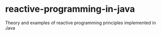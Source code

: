 # reactive-programming-in-java
Theory and examples of reactive programming principles implemented in Java
